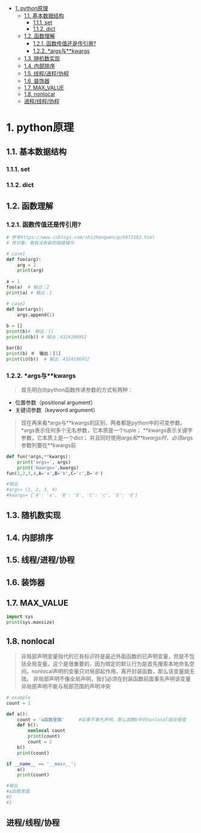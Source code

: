 <!-- TOC -->

- [1. python原理](#1-python%E5%8E%9F%E7%90%86)
  - [1.1. 基本数据结构](#11-%E5%9F%BA%E6%9C%AC%E6%95%B0%E6%8D%AE%E7%BB%93%E6%9E%84)
    - [1.1.1. set](#111-set)
    - [1.1.2. dict](#112-dict)
  - [1.2. 函数理解](#12-%E5%87%BD%E6%95%B0%E7%90%86%E8%A7%A3)
    - [1.2.1. 函数传值还是传引用?](#121-%E5%87%BD%E6%95%B0%E4%BC%A0%E5%80%BC%E8%BF%98%E6%98%AF%E4%BC%A0%E5%BC%95%E7%94%A8)
    - [1.2.2. *args与**kwargs](#122-args%E4%B8%8Ekwargs)
  - [1.3. 随机数实现](#13-%E9%9A%8F%E6%9C%BA%E6%95%B0%E5%AE%9E%E7%8E%B0)
  - [1.4. 内部排序](#14-%E5%86%85%E9%83%A8%E6%8E%92%E5%BA%8F)
  - [1.5. 线程/进程/协程](#15-%E7%BA%BF%E7%A8%8B%E8%BF%9B%E7%A8%8B%E5%8D%8F%E7%A8%8B)
  - [1.6. 装饰器](#16-%E8%A3%85%E9%A5%B0%E5%99%A8)
  - [1.7. MAX_VALUE](#17-MAXVALUE)
  - [1.8. nonlocal](#18-nonlocal)
  - [进程/线程/协程](#%E8%BF%9B%E7%A8%8B%E7%BA%BF%E7%A8%8B%E5%8D%8F%E7%A8%8B)

<!-- /TOC -->

# 1. python原理

## 1.1. 基本数据结构

### 1.1.1. set

### 1.1.2. dict

## 1.2. 函数理解

### 1.2.1. 函数传值还是传引用?

```python
# 参考https://www.cnblogs.com/shizhengwen/p/6972183.html
# 传对象，看有没有新的赋值操作

# case1
def foo(arg):
    arg = 2
    print(arg)
 
a = 1
foo(a)  # 输出：2
print(a) # 输出：1

# case2
def bar(args):
    args.append(1)
 
b = []
print(b)#　输出：[]
print(id(b)) # 输出：4324106952

bar(b)
print(b) ＃　输出：[1]
print(id(b))  # 输出：4324106952
```

### 1.2.2. *args与**kwargs
>首先明白向python函数传递参数的方式有两种：   
- 位置参数（positional argument）   
- 关键词参数（keyword argument）

>现在再来看\*args与\*\*kwargs的区别，两者都是python中的可变参数。 
\*args表示任何多个无名参数，它本质是一个tuple； 
\*\*kwargs表示关键字参数，它本质上是一个dict； 
并且同时使用*args和\*\*kwargs时，必须*args参数列要在\*\*kwargs前

```python
def fun(*args,**kwargs):
    print('args=', args)
    print('kwargs=',kwargs)
fun(1,2,3,4,A='a',B='b',C='c',D='d')

#输出
#args= (1, 2, 3, 4)
#kwargs= {'A': 'a', 'B': 'b', 'C': 'c', 'D': 'd'}
```

## 1.3. 随机数实现

## 1.4. 内部排序

## 1.5. 线程/进程/协程

## 1.6. 装饰器

## 1.7. MAX_VALUE

```python
import sys
print(sys.maxsize)
```

## 1.8. nonlocal

>非局部声明变量指代的已有标识符是最近外面函数的已声明变量，但是不包括全局变量。这个是很重要的，因为绑定的默认行为是首先搜索本地命名空间。nonlocal声明的变量只对局部起作用，离开封装函数，那么该变量就无效。
非局部声明不像全局声明，我们必须在封装函数前面事先声明该变量
非局部声明不能与局部范围的声明冲突

```python
# example
count = 1

def a():
    count = 'a函数里面'  　　#如果不事先声明，那么函数b中的nonlocal就会报错
    def b():
        nonlocal count
        print(count)
        count = 2
    b()
    print(count)

if __name__ == '__main__':
    a()
    print(count)

#输出
#a函数里面
#2
#1
```

## 进程/线程/协程